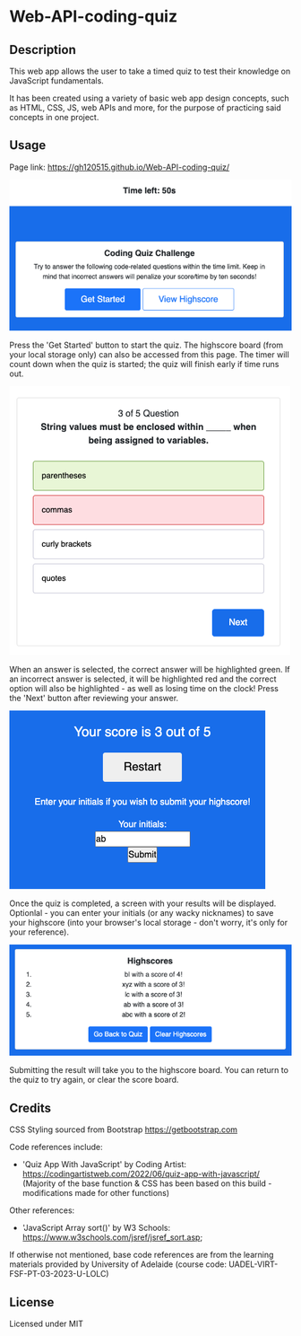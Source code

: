 # Web-API-coding-quiz

## Description

This web app allows the user to take a timed quiz to test their knowledge on JavaScript fundamentals.

It has been created using a variety of basic web app design concepts, such as HTML, CSS, JS, web APIs and more, for the purpose of practicing said concepts in one project.


## Usage

Page link: <https://gh120515.github.io/Web-API-coding-quiz/>

![Webpage on startup](assets/img/initial.png)

Press the 'Get Started' button to start the quiz. 
The highscore board (from your local storage only) can also be accessed from this page.
The timer will count down when the quiz is started; the quiz will finish early if time runs out.

![Sample answer](assets/img/answer.png)

When an answer is selected, the correct answer will be highlighted green.
If an incorrect answer is selected, it will be highlighted red and the correct option will also be highlighted - as well as losing time on the clock!
Press the 'Next' button after reviewing your answer.

![Results screen](assets/img/results.png)

Once the quiz is completed, a screen with your results will be displayed.
Optionlal - you can enter your initials (or any wacky nicknames) to save your highscore (into your browser's local storage - don't worry, it's only for your reference).


![Alt text](assets/img/highscores.png)

Submitting the result will take you to the highscore board.
You can return to the quiz to try again, or clear the score board.

## Credits

CSS Styling sourced from Bootstrap <https://getbootstrap.com>

Code references include:
- 'Quiz App With JavaScript' by Coding Artist: <https://codingartistweb.com/2022/06/quiz-app-with-javascript/> (Majority of the base function & CSS has been based on this build - modifications made for other functions)

Other references:
- 'JavaScript Array sort()' by W3 Schools: <https://www.w3schools.com/jsref/jsref_sort.asp>; 

If otherwise not mentioned, base code references are from the learning materials provided by University of Adelaide (course code: UADEL-VIRT-FSF-PT-03-2023-U-LOLC)



## License

Licensed under MIT 
